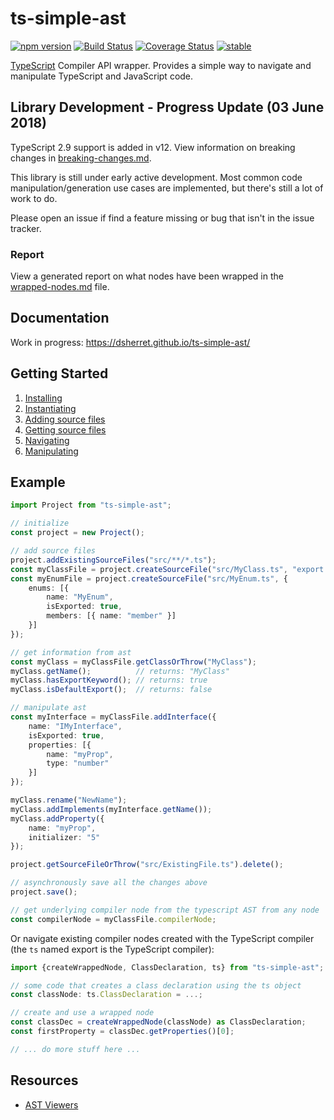 ﻿ts-simple-ast
=============

[![npm version](https://badge.fury.io/js/ts-simple-ast.svg)](https://badge.fury.io/js/ts-simple-ast)
[![Build Status](https://travis-ci.org/dsherret/ts-simple-ast.svg?branch=master)](https://travis-ci.org/dsherret/ts-simple-ast)
[![Coverage Status](https://coveralls.io/repos/dsherret/ts-simple-ast/badge.svg?branch=master&service=github)](https://coveralls.io/github/dsherret/ts-simple-ast?branch=master)
[![stable](http://badges.github.io/stability-badges/dist/stable.svg)](http://github.com/badges/stability-badges)

[TypeScript](https://github.com/Microsoft/TypeScript) Compiler API wrapper. Provides a simple way to navigate and manipulate TypeScript and JavaScript code.

## Library Development - Progress Update (03 June 2018)

TypeScript 2.9 support is added in v12. View information on breaking changes in [breaking-changes.md](breaking-changes.md).

This library is still under early active development. Most common code manipulation/generation use cases are implemented, but there's still a lot of work to do.

Please open an issue if find a feature missing or bug that isn't in the issue tracker.

### Report

View a generated report on what nodes have been wrapped in the [wrapped-nodes.md](wrapped-nodes.md) file.

## Documentation

Work in progress: https://dsherret.github.io/ts-simple-ast/

## Getting Started

1. [Installing](https://dsherret.github.io/ts-simple-ast/)
2. [Instantiating](https://dsherret.github.io/ts-simple-ast/setup/)
3. [Adding source files](https://dsherret.github.io/ts-simple-ast/setup/adding-source-files)
4. [Getting source files](https://dsherret.github.io/ts-simple-ast/navigation/getting-source-files)
5. [Navigating](https://dsherret.github.io/ts-simple-ast/navigation/example)
6. [Manipulating](https://dsherret.github.io/ts-simple-ast/manipulation/)

## Example

```ts
import Project from "ts-simple-ast";

// initialize
const project = new Project();

// add source files
project.addExistingSourceFiles("src/**/*.ts");
const myClassFile = project.createSourceFile("src/MyClass.ts", "export class MyClass {}");
const myEnumFile = project.createSourceFile("src/MyEnum.ts", {
    enums: [{
        name: "MyEnum",
        isExported: true,
        members: [{ name: "member" }]
    }]
});

// get information from ast
const myClass = myClassFile.getClassOrThrow("MyClass");
myClass.getName();          // returns: "MyClass"
myClass.hasExportKeyword(); // returns: true
myClass.isDefaultExport();  // returns: false

// manipulate ast
const myInterface = myClassFile.addInterface({
    name: "IMyInterface",
    isExported: true,
    properties: [{
        name: "myProp",
        type: "number"
    }]
});

myClass.rename("NewName");
myClass.addImplements(myInterface.getName());
myClass.addProperty({
    name: "myProp",
    initializer: "5"
});

project.getSourceFileOrThrow("src/ExistingFile.ts").delete();

// asynchronously save all the changes above
project.save();

// get underlying compiler node from the typescript AST from any node
const compilerNode = myClassFile.compilerNode;
```

Or navigate existing compiler nodes created with the TypeScript compiler (the `ts` named export is the TypeScript compiler):

```ts ignore-error: 1109
import {createWrappedNode, ClassDeclaration, ts} from "ts-simple-ast";

// some code that creates a class declaration using the ts object
const classNode: ts.ClassDeclaration = ...; 

// create and use a wrapped node
const classDec = createWrappedNode(classNode) as ClassDeclaration;
const firstProperty = classDec.getProperties()[0];

// ... do more stuff here ...
```

## Resources

* [AST Viewers](https://dsherret.github.io/ts-simple-ast/setup/ast-viewers)
